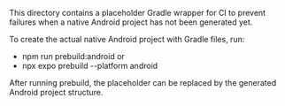 This directory contains a placeholder Gradle wrapper for CI to prevent failures when a native Android project has not been generated yet.

To create the actual native Android project with Gradle files, run:
- npm run prebuild:android
or
- npx expo prebuild --platform android

After running prebuild, the placeholder can be replaced by the generated Android project structure.
